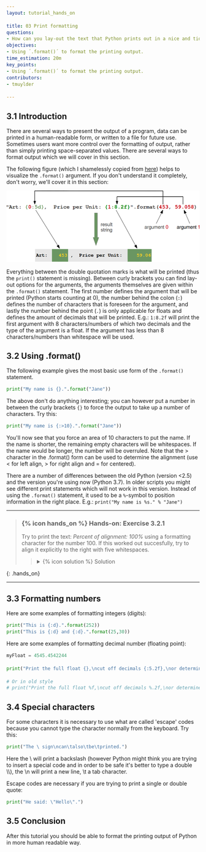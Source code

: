 ```yaml
---
layout: tutorial_hands_on

title: 03 Print formatting
questions:
- How can you lay-out the text that Python prints out in a nice and tidy way?
objectives:
- Using ´.format()´ to format the printing output.
time_estimation: 20m
key_points:
- Using ´.format()´ to format the printing output.
contributors:
- tmuylder

---
```



## 3.1 Introduction  
There are several ways to present the output of a program, data can be printed in a human-readable form, or written to a file for future use. Sometimes users want more control over the formatting of output, rather than simply printing space-separated values. There are several ways to format output which we will cover in this section.

The following figure (which I shamelessly copied from [here](https://www.python-course.eu/python3_formatted_output.php)) helps to visualize the `.format()` argument. If you don't understand it completely, don't worry, we'll cover it in this section:

<center><img src="../../images/format_method_positional_parameters.png" /></center>

Everything between the double quotation marks is what will be printed (thus the `print()` statement is missing). Between curly brackets you can find lay-out options for the arguments, the arguments themselves are given within the `.format()` statement. The first number defines the argument that will be printed (Python starts counting at 0), the number behind the colon (`:`) defines the number of characters that is foreseen for the argument, and lastly the number behind the point (`.`) is only applicable for floats and defines the amount of decimals that will be printed. E.g.: `1:8.2f` will print the first argument with 8 characters/numbers of which two decimals and the type of the argument is a float. If the argument has less than 8 characters/numbers than whitespace will be used. 

## 3.2 Using .format()
The following example gives the most basic use form of the `.format()` statement. 



```python
print("My name is {}.".format("Jane"))
```

The above don't do anything interesting; you can however put a number in between the curly brackets `{}` to force the output to take up a number of characters. Try this:


```python
print("My name is {:>10}.".format("Jane"))
```

You'll now see that you force an area of 10 characters to put the name. If the name is shorter, the remaining empty characters will be whitespaces. If the name would be longer, the number will be overruled. Note that the > character in the .format() form can be used to determine the alignment (use < for left align, > for right align and = for centered). 

There are a number of differences between the old Python (version <2.5) and the version you're using now (Python 3.7). In older scripts you might see different print statements which will not work in this version. Instead of using the `.format()` statement, it used to be a `%`-symbol to position information in the right place. E.g.:
```print("My name is %s." % "Jane")```  


----

> ### {% icon hands_on %} Hands-on: Exercise 3.2.1
>
> Try to print the text: *Percent of alignment: 100%* using a formatting character for the number 100. 
> If this worked out succesfully, try to align it explicitly to the right with five whitespaces. 
> 
>    > <details markdown="1">
>    > <summary>{% icon solution %} Solution
>    > </summary>
>    >
>    >  ```python
>    >  # part 1
>    >  print("Percent of alignment: {}%".format(100))
>    >  
>    >  # part 2
>    >  print("Percent of alignment: {:>8}%".format(100))
>    >  ```
>    > </details>
>
{: .hands_on}

----




## 3.3 Formatting numbers  
Here are some examples of formatting integers (digits):


```python
print("This is {:d}.".format(252))
print("This is {:d} and {:d}.".format(25,30))
```

Here are some examples of formatting decimal number (floating point):

```python
myFloat = 4545.4542244
 
print("Print the full float {},\ncut off decimals {:5.2f},\nor determine the characters before the decimal {:10.1f}.".format(myFloat,myFloat,myFloat))
 
# Or in old style
# print("Print the full float %f,\ncut off decimals %.2f,\nor determine the characters before the decimal %10.1f." % (myFloat,myFloat,myFloat))
```

## 3.4 Special characters  
For some characters it is necessary to use what are called 'escape' codes because you cannot type the character normally from the keyboard. Try this:

```python
print("The \ sign\ncan\talso\tbe\tprinted.")
```

Here the \\ will print a backslash (however Python might think you are trying to insert a special code and in order to be safe it's better to type a double \\\\), the \n will print a new line, \t a tab character.


Escape codes are necessary if you are trying to print a single or double quote:

```python
print("He said: \"Hello\".")
```

## 3.5 Conclusion
 
After this tutorial you should be able to format the printing output of Python in more human readable way. 